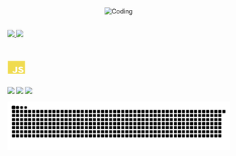 <div align="center">
<img align="center" alt="Coding" width="650" src="https://i.ibb.co/GJ1z1Kv/git-cover-filipe-final.png">
 </div>

<div align="left">
 <br><br>
  <a href="https://github.com/fiehvaz">
  <img height="180em" src="https://github-readme-stats.vercel.app/api?username=fiehvaz&show_icons=true&theme=github_dark&include_all_commits=true&count_private=true"/>
  <img height="50em" src="https://github-readme-stats.vercel.app/api/top-langs/?username=fiehvaz&layout=compact&langs_count=7&theme=github_dark"/>
</div>
  
<div style="display: inline_block"><br><br><br>
  <img align="center" alt="Rafa-Js" height="30" width="40" src="https://raw.githubusercontent.com/devicons/devicon/master/icons/javascript/javascript-plain.svg">
</div>
  
  ##
 
<div> 
 <a href="https://instagram.com/vazlourenco" target="_blank"><img src="https://img.shields.io/badge/-Instagram-%23E4405F?style=for-the-badge&logo=instagram&logoColor=white" target="_blank"></a>
   <a href = "mailto:vaz.louren@gmail.com"><img src="https://img.shields.io/badge/-Gmail-%23333?style=for-the-badge&logo=gmail&logoColor=white" target="_blank"></a>
  <a href="https://www.linkedin.com/in/filipe-vaz-louren%C3%A7o/" target="_blank"><img src="https://img.shields.io/badge/-LinkedIn-%230077B5?style=for-the-badge&logo=linkedin&logoColor=white" target="_blank"></a> 
 
  ![Snake animation](https://github.com/fiehvaz/fiehvaz/blob/output/github-contribution-grid-snake.svg)
 
</div>
